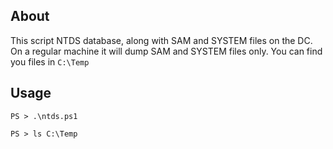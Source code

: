 ## About
This script NTDS database, along with SAM and SYSTEM files on the DC. On a regular machine it will dump SAM and SYSTEM files only. You can find you files in `C:\Temp`

## Usage
`PS > .\ntds.ps1`

`PS > ls C:\Temp`
